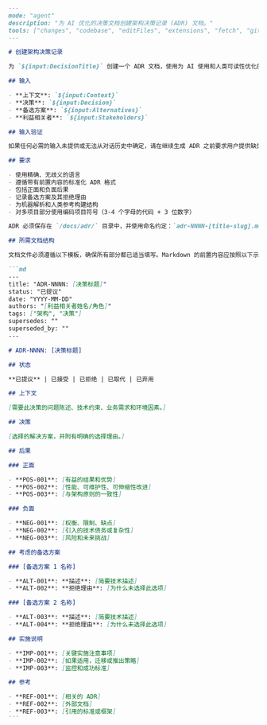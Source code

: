 ````markdown
---
mode: "agent"
description: "为 AI 优化的决策文档创建架构决策记录 (ADR) 文档。"
tools: ["changes", "codebase", "editFiles", "extensions", "fetch", "githubRepo", "openSimpleBrowser", "problems", "runTasks", "search", "searchResults", "terminalLastCommand", "terminalSelection", "testFailure", "usages", "vscodeAPI"]
---

# 创建架构决策记录

为 `${input:DecisionTitle}` 创建一个 ADR 文档，使用为 AI 使用和人类可读性优化的结构化格式。

## 输入

- **上下文**: `${input:Context}`
- **决策**: `${input:Decision}`
- **备选方案**: `${input:Alternatives}`
- **利益相关者**: `${input:Stakeholders}`

## 输入验证

如果任何必需的输入未提供或无法从对话历史中确定，请在继续生成 ADR 之前要求用户提供缺失的信息。

## 要求

- 使用精确、无歧义的语言
- 遵循带有前置内容的标准化 ADR 格式
- 包括正面和负面后果
- 记录备选方案及其拒绝理由
- 为机器解析和人类参考构建结构
- 对多项目部分使用编码项目符号（3-4 个字母的代码 + 3 位数字）

ADR 必须保存在 `/docs/adr/` 目录中，并使用命名约定：`adr-NNNN-[title-slug].md`，其中 NNNN 是下一个顺序的 4 位数字（例如，`adr-0001-database-selection.md`）。

## 所需文档结构

文档文件必须遵循以下模板，确保所有部分都已适当填写。Markdown 的前置内容应按照以下示例正确构建：

```md
---
title: "ADR-NNNN: [决策标题]"
status: "已提议"
date: "YYYY-MM-DD"
authors: "[利益相关者姓名/角色]"
tags: ["架构", "决策"]
supersedes: ""
superseded_by: ""
---

# ADR-NNNN: [决策标题]

## 状态

**已提议** | 已接受 | 已拒绝 | 已取代 | 已弃用

## 上下文

[需要此决策的问题陈述、技术约束、业务需求和环境因素。]

## 决策

[选择的解决方案，并附有明确的选择理由。]

## 后果

### 正面

- **POS-001**: [有益的结果和优势]
- **POS-002**: [性能、可维护性、可伸缩性改进]
- **POS-003**: [与架构原则的一致性]

### 负面

- **NEG-001**: [权衡、限制、缺点]
- **NEG-002**: [引入的技术债务或复杂性]
- **NEG-003**: [风险和未来挑战]

## 考虑的备选方案

### [备选方案 1 名称]

- **ALT-001**: **描述**: [简要技术描述]
- **ALT-002**: **拒绝理由**: [为什么未选择此选项]

### [备选方案 2 名称]

- **ALT-003**: **描述**: [简要技术描述]
- **ALT-004**: **拒绝理由**: [为什么未选择此选项]

## 实施说明

- **IMP-001**: [关键实施注意事项]
- **IMP-002**: [如果适用，迁移或推出策略]
- **IMP-003**: [监控和成功标准]

## 参考

- **REF-001**: [相关的 ADR]
- **REF-002**: [外部文档]
- **REF-003**: [引用的标准或框架]
```
````

```

```
